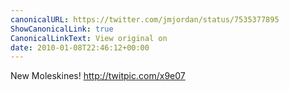 ```yaml
---
canonicalURL: https://twitter.com/jmjordan/status/7535377895
ShowCanonicalLink: true
CanonicalLinkText: View original on
date: 2010-01-08T22:46:12+00:00
---
```

New Moleskines! http://twitpic.com/x9e07
